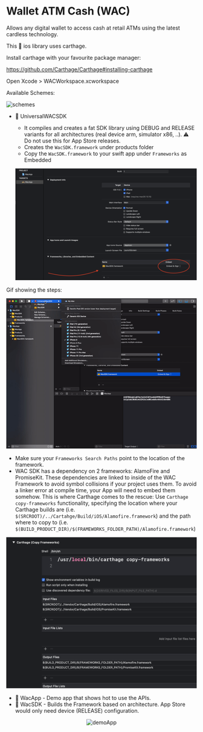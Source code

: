 # Wallet ATM Cash (WAC)

Allows any digital wallet to access cash at retail ATMs using the latest cardless technology.

This :iphone: ios library uses carthage.

Install carthage with your favourite package manager:

https://github.com/Carthage/Carthage#installing-carthage

Open Xcode > WACWorkspace.xcworkspace

Available Schemes:

<img src="https://github.com/gianpac/WAC/blob/master/schemes.png" alt="schemes" width="170px"/>

- :hammer: UniversalWACSDK 
  - It compiles and creates a fat SDK library using DEBUG and RELEASE variants for all architectures (real device arm, simulator x86, ..). :warning: Do not use this for App Store releases.
  - Creates the `WacSDK.framework` under products folder
  - Copy the `WacSDK.framework` to your swift app under `Frameworks` as Embedded
 
  <p align="center">
    <img src="Drag_Framework.png" alt="Drag Framework" width="600px"/>
  <p/>
Gif showing the steps:

<p align="center">
    <img src="framework.gif" alt="Drag Framework" width="600px"/>
  <p/>
  

  - Make sure your `Frameworks Search Paths` point to the location of the framework.
  - WAC SDK has a dependency on 2 frameworks: AlamoFire and PromiseKit. These dependencies are linked to inside of the WAC Framework to avoid symbol collisions if your project uses them. To avoid a linker error at compile time, your App will need to embed them somehow. This is where Carthage comes to the rescue: Use `Carthage copy-frameworks` functionality, specifying the location where your Carthage builds are (i.e. `$(SRCROOT)/../Cartahge/Build/iOS/Alamofire.framework`) and the path where to copy to (i.e. `$(BUILD_PRODUCT_DIR)/$(FRAMEWORKS_FOLDER_PATH)/Alamofire.framework`)
  
  <p align="center">
    <img src="Carthage_Copy_Frameworks.png" alt="Carthage_Copy_Frameworks" width="600px"/>
  <p/>
 
- :crystal_ball: WacApp - Demo app that shows hot to use the APIs.
- :lock_with_ink_pen: WacSDK - Builds the Framework based on architecture. App Store would only need device (RELEASE) configuration.


<p align="center">
  <img src="https://github.com/gianpac/WAC/blob/master/demoapp.png" alt="demoApp" width="300px"/>
<p/>
